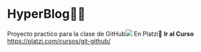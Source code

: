 # HyperBlog👨‍💻
Proyecto practico para la clase de GitHub<img src="https://i.pinimg.com/564x/a4/9c/23/a49c234629357b4332796c35fef8db75.jpg">        En Platzi💚
**Ir al Curso**
https://platzi.com/cursos/git-github/
